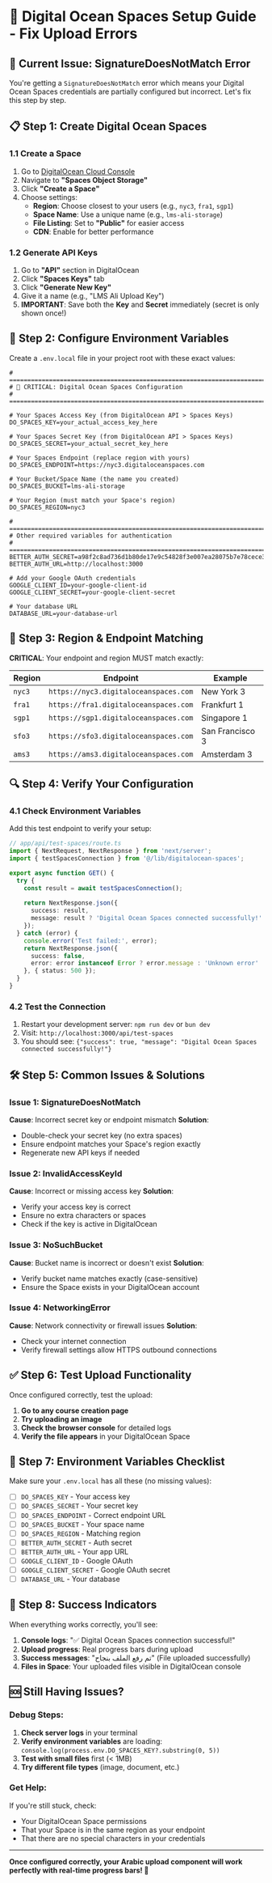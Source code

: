 # 🔧 Digital Ocean Spaces Setup Guide - Fix Upload Errors

## 🚨 Current Issue: SignatureDoesNotMatch Error

You're getting a `SignatureDoesNotMatch` error which means your Digital Ocean Spaces credentials are partially configured but incorrect. Let's fix this step by step.

## 📋 Step 1: Create Digital Ocean Spaces

### 1.1 Create a Space
1. Go to [DigitalOcean Cloud Console](https://cloud.digitalocean.com/)
2. Navigate to **"Spaces Object Storage"**
3. Click **"Create a Space"**
4. Choose settings:
   - **Region**: Choose closest to your users (e.g., `nyc3`, `fra1`, `sgp1`)
   - **Space Name**: Use a unique name (e.g., `lms-ali-storage`)
   - **File Listing**: Set to **"Public"** for easier access
   - **CDN**: Enable for better performance

### 1.2 Generate API Keys
1. Go to **"API"** section in DigitalOcean
2. Click **"Spaces Keys"** tab
3. Click **"Generate New Key"**
4. Give it a name (e.g., "LMS Ali Upload Key")
5. **IMPORTANT**: Save both the **Key** and **Secret** immediately (secret is only shown once!)

## 🔑 Step 2: Configure Environment Variables

Create a `.env.local` file in your project root with these exact values:

```env
# =============================================================================
# 🚨 CRITICAL: Digital Ocean Spaces Configuration
# =============================================================================

# Your Spaces Access Key (from DigitalOcean API > Spaces Keys)
DO_SPACES_KEY=your_actual_access_key_here

# Your Spaces Secret Key (from DigitalOcean API > Spaces Keys)  
DO_SPACES_SECRET=your_actual_secret_key_here

# Your Spaces Endpoint (replace region with yours)
DO_SPACES_ENDPOINT=https://nyc3.digitaloceanspaces.com

# Your Bucket/Space Name (the name you created)
DO_SPACES_BUCKET=lms-ali-storage

# Your Region (must match your Space's region)
DO_SPACES_REGION=nyc3

# =============================================================================
# Other required variables for authentication
# =============================================================================
BETTER_AUTH_SECRET=a98f2c8ad736d1b80de17e9c54828f3e007ea28075b7e78cece34caaa834cad8
BETTER_AUTH_URL=http://localhost:3000

# Add your Google OAuth credentials
GOOGLE_CLIENT_ID=your-google-client-id
GOOGLE_CLIENT_SECRET=your-google-client-secret

# Your database URL
DATABASE_URL=your-database-url
```

## 🎯 Step 3: Region & Endpoint Matching

**CRITICAL**: Your endpoint and region MUST match exactly:

| Region | Endpoint | Example |
|--------|----------|---------|
| `nyc3` | `https://nyc3.digitaloceanspaces.com` | New York 3 |
| `fra1` | `https://fra1.digitaloceanspaces.com` | Frankfurt 1 |
| `sgp1` | `https://sgp1.digitaloceanspaces.com` | Singapore 1 |
| `sfo3` | `https://sfo3.digitaloceanspaces.com` | San Francisco 3 |
| `ams3` | `https://ams3.digitaloceanspaces.com` | Amsterdam 3 |

## 🔍 Step 4: Verify Your Configuration

### 4.1 Check Environment Variables
Add this test endpoint to verify your setup:

```typescript
// app/api/test-spaces/route.ts
import { NextRequest, NextResponse } from 'next/server';
import { testSpacesConnection } from '@/lib/digitalocean-spaces';

export async function GET() {
  try {
    const result = await testSpacesConnection();
    
    return NextResponse.json({ 
      success: result,
      message: result ? 'Digital Ocean Spaces connected successfully!' : 'Connection failed'
    });
  } catch (error) {
    console.error('Test failed:', error);
    return NextResponse.json({ 
      success: false, 
      error: error instanceof Error ? error.message : 'Unknown error'
    }, { status: 500 });
  }
}
```

### 4.2 Test the Connection
1. Restart your development server: `npm run dev` or `bun dev`
2. Visit: `http://localhost:3000/api/test-spaces`
3. You should see: `{"success": true, "message": "Digital Ocean Spaces connected successfully!"}`

## 🛠️ Step 5: Common Issues & Solutions

### Issue 1: SignatureDoesNotMatch
**Cause**: Incorrect secret key or endpoint mismatch
**Solution**: 
- Double-check your secret key (no extra spaces)
- Ensure endpoint matches your Space's region exactly
- Regenerate new API keys if needed

### Issue 2: InvalidAccessKeyId
**Cause**: Incorrect or missing access key
**Solution**:
- Verify your access key is correct
- Ensure no extra characters or spaces
- Check if the key is active in DigitalOcean

### Issue 3: NoSuchBucket
**Cause**: Bucket name is incorrect or doesn't exist
**Solution**:
- Verify bucket name matches exactly (case-sensitive)
- Ensure the Space exists in your DigitalOcean account

### Issue 4: NetworkingError
**Cause**: Network connectivity or firewall issues
**Solution**:
- Check your internet connection
- Verify firewall settings allow HTTPS outbound connections

## ✅ Step 6: Test Upload Functionality

Once configured correctly, test the upload:

1. **Go to any course creation page**
2. **Try uploading an image**
3. **Check the browser console** for detailed logs
4. **Verify the file appears** in your DigitalOcean Space

## 📝 Step 7: Environment Variables Checklist

Make sure your `.env.local` has all these (no missing values):

- [ ] `DO_SPACES_KEY` - Your access key
- [ ] `DO_SPACES_SECRET` - Your secret key  
- [ ] `DO_SPACES_ENDPOINT` - Correct endpoint URL
- [ ] `DO_SPACES_BUCKET` - Your space name
- [ ] `DO_SPACES_REGION` - Matching region
- [ ] `BETTER_AUTH_SECRET` - Auth secret
- [ ] `BETTER_AUTH_URL` - Your app URL
- [ ] `GOOGLE_CLIENT_ID` - Google OAuth
- [ ] `GOOGLE_CLIENT_SECRET` - Google OAuth secret
- [ ] `DATABASE_URL` - Your database

## 🎉 Step 8: Success Indicators

When everything works correctly, you'll see:

1. **Console logs**: "✅ Digital Ocean Spaces connection successful!"
2. **Upload progress**: Real progress bars during upload
3. **Success messages**: "تم رفع الملف بنجاح" (File uploaded successfully)
4. **Files in Space**: Your uploaded files visible in DigitalOcean console

## 🆘 Still Having Issues?

### Debug Steps:
1. **Check server logs** in your terminal
2. **Verify environment variables** are loading: `console.log(process.env.DO_SPACES_KEY?.substring(0, 5))`
3. **Test with small files** first (< 1MB)
4. **Try different file types** (image, document, etc.)

### Get Help:
If you're still stuck, check:
- Your DigitalOcean Space permissions
- That your Space is in the same region as your endpoint
- That there are no special characters in your credentials

---

**Once configured correctly, your Arabic upload component will work perfectly with real-time progress bars! 🚀** 
